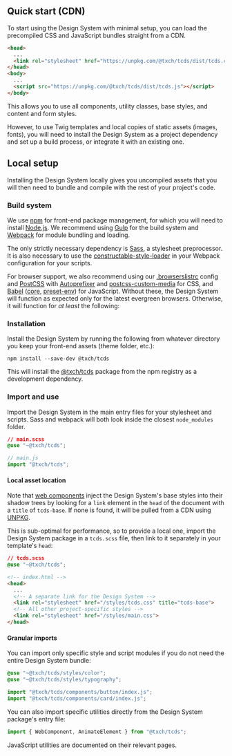 ## Quick start (CDN)
To start using the Design System with minimal setup, you can load the precompiled CSS and JavaScript bundles straight from a CDN.

```html
<head>
  ...
  <link rel="stylesheet" href="https://unpkg.com/@txch/tcds/dist/tcds.css">
</head>
<body>
  ...
  <script src="https://unpkg.com/@txch/tcds/dist/tcds.js"></script>
</body>
```

This allows you to use all components, utility classes, base styles, and content and form styles.

However, to use Twig templates and local copies of static assets (images, fonts), you will need to install the Design System as a project dependency and set up a build process, or integrate it with an existing one.

## Local setup
Installing the Design System locally gives you uncompiled assets that you will then need to bundle and compile with the rest of your project's code.

### Build system
We use [npm](https://www.npmjs.com/) for front-end package management, for which you will need to install [Node.js](https://nodejs.org/en/). We recommend using [Gulp](https://www.npmjs.com/package/gulp) for the build system and [Webpack](https://www.npmjs.com/package/webpack-stream) for module bundling and loading.

The only strictly necessary dependency is [Sass](https://www.npmjs.com/package/sass), a stylesheet preprocessor. It is also necessary to use the [constructable-style-loader](https://github.com/alextech/constructable-style-loader) in your Webpack configuration for your scripts.

For browser support, we also recommend using our [.browserslistrc](https://github.com/jacecotton/tcds/blob/main/.browserslistrc) config and [PostCSS](https://www.npmjs.com/package/postcss) with [Autoprefixer](https://www.npmjs.com/package/autoprefixer) and [postcss-custom-media](https://www.npmjs.com/package/postcss-custom-media) for CSS, and [Babel](https://www.npmjs.com/package/babel-loader) ([core](https://www.npmjs.com/package/@babel/core), [preset-env](https://www.npmjs.com/package/@babel/preset-env)) for JavaScript. Without these, the Design System will function as expected only for the latest evergreen browsers. Otherwise, it will function for <em>at least</em> the following:

<!--twig
{% set supported_browsers = {
  "Chrome": ["https://upload.wikimedia.org/wikipedia/commons/e/e1/Google_Chrome_icon_%28February_2022%29.svg", "100+"],
  "Edge": ["https://upload.wikimedia.org/wikipedia/commons/9/98/Microsoft_Edge_logo_%282019%29.svg", "100+"],
  "Firefox": ["https://upload.wikimedia.org/wikipedia/commons/a/a0/Firefox_logo%2C_2019.svg", "&lt; 1 year"],
  "Safari": ["https://upload.wikimedia.org/wikipedia/commons/5/52/Safari_browser_logo.svg", "13+"],
  "Internet Explorer": ["https://upload.wikimedia.org/wikipedia/commons/1/18/Internet_Explorer_10%2B11_logo.svg", "🚫"],
} %}

<ul class="row gap-x-loose justify-center" style="margin: 3rem 0">
  {% for browser, data in supported_browsers %}
    <li class="column gap-normal align-center" {% if data[1] == "🚫" %} style="opacity: .2" {% endif %}>
      <img src="{{ data[0] }}" alt="{{ browser }} logo" title="{{ browser }}" width="24">
      <span class="font-sans-serif font-size-small">{{ data[1]|raw }}</span>
    </li>
  {% endfor %}
</ul>
twig-->

### Installation
Install the Design System by running the following from whatever directory you keep your front-end assets (theme folder, etc.):

```terminal
npm install --save-dev @txch/tcds
```

This will install the [@txch/tcds](https://www.npmjs.com/package/@txch/tcds) package from the npm registry as a development dependency.

### Import and use
Import the Design System in the main entry files for your stylesheet and scripts. Sass and webpack will both look inside the closest `node_modules` folder.

```css
// main.scss
@use "~@txch/tcds";
```

```js
// main.js
import "@txch/tcds";
```

#### Local asset location
<!-- consider https://github.com/postcss/postcss-url for css static assets -->

Note that [web components](/components) inject the Design System's base styles into their shadow trees by looking for a `link` element in the `head` of the document with a `title` of `tcds-base`. If none is found, it will be pulled from a CDN using [UNPKG](https://unpkg.com/).

This is sub-optimal for performance, so to provide a local one, import the Design System package in a `tcds.scss` file, then link to it separately in your template's `head`:

```css
// tcds.scss
@use "~@txch/tcds";
```

```html
<!-- index.html -->
<head>
  ...
  <!-- A separate link for the Design System -->
  <link rel="stylesheet" href="/styles/tcds.css" title="tcds-base">
  <!-- All other project-specific styles -->
  <link rel="stylesheet" href="/styles/main.css">
</head>
```

#### Granular imports
You can import only specific style and script modules if you do not need the entire Design System bundle:

```css
@use "~@txch/tcds/styles/color";
@use "~@txch/tcds/styles/typography";
```

```js
import "@txch/tcds/components/button/index.js";
import "@txch/tcds/components/card/index.js";
```

You can also import specific utilities directly from the Design System package's entry file:

```js
import { WebComponent, AnimateElement } from "@txch/tcds";
```

JavaScript utilities are documented on their relevant pages.
